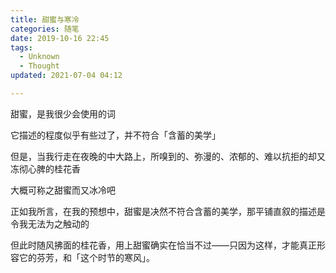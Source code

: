 ```yaml
---
title: 甜蜜与寒冷
categories: 随笔
date: 2019-10-16 22:45
tags:
  - Unknown
  - Thought
updated: 2021-07-04 04:12

---
```


甜蜜，是我很少会使用的词

它描述的程度似乎有些过了，并不符合「含蓄的美学」

但是，当我行走在夜晚的中大路上，所嗅到的、弥漫的、浓郁的、难以抗拒的却又冻彻心脾的桂花香

大概可称之甜蜜而又冰冷吧

正如我所言，在我的预想中，甜蜜是决然不符合含蓄的美学，那平铺直叙的描述是令我无法为之触动的

但此时随风拂面的桂花香，用上甜蜜确实在恰当不过——只因为这样，才能真正形容它的芬芳，和「这个时节的寒风」。
